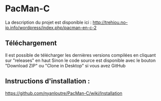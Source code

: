 PacMan-C
========
La description du projet est disponible ici : http://trehiou.no-ip.info/wordpress/index.php/pacman-en-c-2

Téléchargement
--------------
Il est possible de télécharger les dernières versions compilées en cliquant sur "releases" en haut
Sinon le code source est disponible avec le bouton "Download ZIP" ou "Clone in Desktop" si vous avez GitHub

Instructions d'installation :
-----------------------------

https://github.com/nyanloutre/PacMan-C/wiki/Installation
